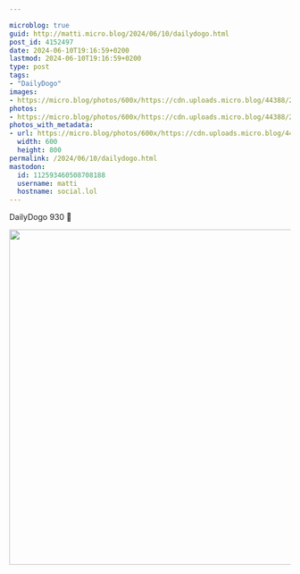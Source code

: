 ```yaml
---

microblog: true
guid: http://matti.micro.blog/2024/06/10/dailydogo.html
post_id: 4152497
date: 2024-06-10T19:16:59+0200
lastmod: 2024-06-10T19:16:59+0200
type: post
tags:
- "DailyDogo"
images:
- https://micro.blog/photos/600x/https://cdn.uploads.micro.blog/44388/2024/545e6c215b414da0b773b1615e0dde68.jpg
photos:
- https://micro.blog/photos/600x/https://cdn.uploads.micro.blog/44388/2024/545e6c215b414da0b773b1615e0dde68.jpg
photos_with_metadata:
- url: https://micro.blog/photos/600x/https://cdn.uploads.micro.blog/44388/2024/545e6c215b414da0b773b1615e0dde68.jpg
  width: 600
  height: 800
permalink: /2024/06/10/dailydogo.html
mastodon:
  id: 112593460508708188
  username: matti
  hostname: social.lol
---
```

DailyDogo 930 🐶

<img src="/media/uploads/2024/545e6c215b414da0b773b1615e0dde68.jpg" width="600" alt="" />

